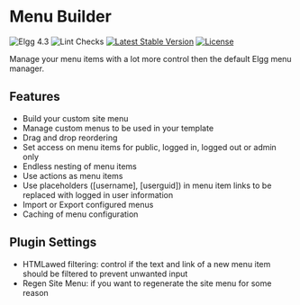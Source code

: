 Menu Builder
============

![Elgg 4.3](https://img.shields.io/badge/Elgg-4.3-green.svg)
![Lint Checks](https://github.com/ColdTrick/menu_builder/actions/workflows/lint.yml/badge.svg?event=push)
[![Latest Stable Version](https://poser.pugx.org/coldtrick/menu_builder/v/stable.svg)](https://packagist.org/packages/coldtrick/menu_builder)
[![License](https://poser.pugx.org/coldtrick/menu_builder/license.svg)](https://packagist.org/packages/coldtrick/menu_builder)

Manage your menu items with a lot more control then the default Elgg menu manager.

Features
--------

- Build your custom site menu
- Manage custom menus to be used in your template
- Drag and drop reordering
- Set access on menu items for public, logged in, logged out or admin only
- Endless nesting of menu items
- Use actions as menu items
- Use placeholders ([username], [userguid]) in menu item links to be replaced with logged in user information
- Import or Export configured menus
- Caching of menu configuration

Plugin Settings
---------------

- HTMLawed filtering: control if the text and link of a new menu item should be filtered to prevent unwanted input
- Regen Site Menu: if you want to regenerate the site menu for some reason
